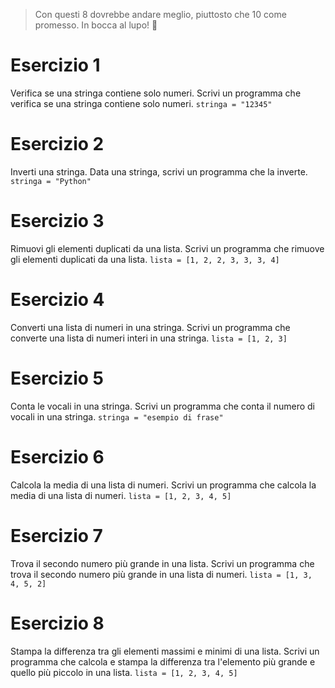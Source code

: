 > Con questi 8 dovrebbe andare meglio, piuttosto che 10 come promesso. In bocca al lupo! 💪

# Esercizio 1
Verifica se una stringa contiene solo numeri.
Scrivi un programma che verifica se una stringa contiene solo numeri.
`stringa = "12345"`

# Esercizio 2
Inverti una stringa.
Data una stringa, scrivi un programma che la inverte.
`stringa = "Python"`

# Esercizio 3
Rimuovi gli elementi duplicati da una lista.
Scrivi un programma che rimuove gli elementi duplicati da una lista.
`lista = [1, 2, 2, 3, 3, 3, 4]`

# Esercizio 4
Converti una lista di numeri in una stringa.
Scrivi un programma che converte una lista di numeri interi in una stringa.
`lista = [1, 2, 3]`

# Esercizio 5
Conta le vocali in una stringa.
Scrivi un programma che conta il numero di vocali in una stringa.
`stringa = "esempio di frase"`

# Esercizio 6
Calcola la media di una lista di numeri.
Scrivi un programma che calcola la media di una lista di numeri.
`lista = [1, 2, 3, 4, 5]`

# Esercizio 7
Trova il secondo numero più grande in una lista.
Scrivi un programma che trova il secondo numero più grande in una lista di numeri.
`lista = [1, 3, 4, 5, 2]`

# Esercizio 8
Stampa la differenza tra gli elementi massimi e minimi di una lista.
Scrivi un programma che calcola e stampa la differenza tra l'elemento più grande e quello più piccolo in una lista.
`lista = [1, 2, 3, 4, 5]`
